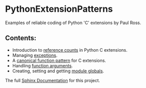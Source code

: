 # PythonExtensionPatterns

Examples of reliable coding of Python 'C' extensions by Paul Ross.

## Contents:

* Introduction to [reference counts](doc/sphinx/source/refcount.rst) in Python C extensions.
* Managing [exceptions](doc/sphinx/source/exceptions.rst).
* A [canonical function pattern](doc/sphinx/source/canonical_function.rst) for C extensions.
* Handling [function arguments](doc/sphinx/source/parsing_arguments.rst).
* Creating, setting and getting [module globals](doc/sphinx/source/module_globals.rst).

The full [Sphinx Documentation](doc/sphinx/build/html/index.html) for this project.
